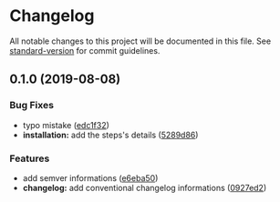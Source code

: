 # Changelog

All notable changes to this project will be documented in this file. See [standard-version](https://github.com/conventional-changelog/standard-version) for commit guidelines.

## 0.1.0 (2019-08-08)


### Bug Fixes

* typo mistake ([edc1f32](https://github.com-kimnguyen.ict///commit/edc1f32))
* **installation:** add the steps's details ([5289d86](https://github.com-kimnguyen.ict///commit/5289d86))


### Features

* add semver informations ([e6eba50](https://github.com-kimnguyen.ict///commit/e6eba50))
* **changelog:** add conventional changelog informations ([0927ed2](https://github.com-kimnguyen.ict///commit/0927ed2))
